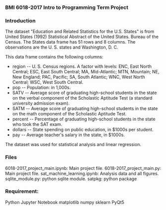 ### BMI 6018-2017 Intro to Programming Term Project

### Introduction

The dataset "Education and Related Statistics for the U.S. States" is from United States (1992) Statistical Abstract of the United States. Bureau of the Census. The States data frame has 51 rows and 8 columns. The observations are the U. S. states and Washington, D. C.

This data frame contains the following columns: 
* region
  -- U. S. Census regions. A factor with levels: ENC, East North Central; ESC, East South Central; MA, Mid-Atlantic; MTN, Mountain; NE, New England; PAC, Pacific; SA, South Atlantic; WNC, West North Central; WSC, West South Central. 
* pop
  -- Population: in 1,000s. 
* SATV
  -- Average score of graduating high-school students in the state on the verbal component of the Scholastic Aptitude Test (a standard university admission exam). 
* SATM
  -- Average score of graduating high-school students in the state on the math component of the Scholastic Aptitude Test. 
* percent
  -- Percentage of graduating high-school students in the state who took the SAT exam. 
* dollars
  -- State spending on public education, in \$1000s per student. 
* pay
  -- Average teacher's salary in the state, in $1000s. 

The dataset was used for statistical analysis and linear regression.


### Files

6018-2017_project_main.ipynb: Main project file.
6018-2017_project_main.py: Main project file.
sat_machine_learning.ipynb: Analysis data and all figures.
sqlite_module.py: python sqlite module.
satpkg: python package 


### Requirement:

Python
Jupyter Notebook
matplotlib
numpy
sklearn
PyQt5